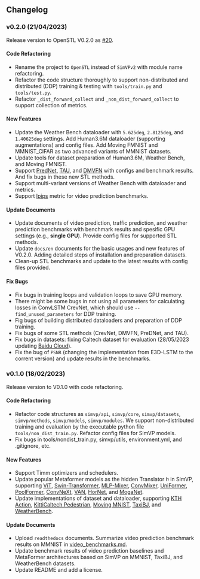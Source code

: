 ## Changelog

### v0.2.0 (21/04/2023)

Release version to OpenSTL V0.2.0 as [#20](https://github.com/chengtan9907/OpenSTL/issues/20).

#### Code Refactoring

* Rename the project to `OpenSTL` instead of `SimVPv2` with module name refactoring.
* Refactor the code structure thoroughly to support non-distributed and distributed (DDP) training & testing with `tools/train.py` and `tools/test.py`.
* Refactor `_dist_forward_collect` and `_non_dist_forward_collect` to support collection of metrics.

#### New Features

* Update the Weather Bench dataloader with `5.625deg`, `2.8125deg`, and `1.40625deg` settings. Add Human3.6M dataloader (supporting augmentations) and config files. Add Moving FMNIST and MMNIST_CIFAR as two advanced variants of MMNIST datasets.
* Update tools for dataset preparation of Human3.6M, Weather Bench, and Moving FMNIST.
* Support [PredNet](https://openreview.net/forum?id=B1ewdt9xe), [TAU](https://arxiv.org/abs/2206.12126), and [DMVFN](https://arxiv.org/abs/2303.09875) with configs and benchmark results. And fix bugs in these new STL methods.
* Support multi-variant versions of Weather Bench with dataloader and metrics.
* Support [lpips](https://github.com/richzhang/PerceptualSimilarity/tree/master) metric for video prediction benchmarks.

#### Update Documents

* Update documents of video prediction, traffic prediction, and weather prediction benchmarks with benchmark results and spesific GPU settings (e.g., **single GPU**). Provide config files for supported STL methods.
* Update `docs/en` documents for the basic usages and new features of V0.2.0. Adding detailed steps of installation and preparation datasets.
* Clean-up STL benchmarks and update to the latest results with config files provided.

#### Fix Bugs

* Fix bugs in training loops and validation loops to save GPU memory.
* There might be some bugs in not using all parameters for calculating losses in ConvLSTM CrevNet, which should use `--find_unused_parameters` for DDP training.
* Fig bugs of building distributed dataloaders and preparation of DDP training.
* Fix bugs of some STL methods (CrevNet, DMVFN, PreDNet, and TAU).
* Fix bugs in datasets: fixing Caltech dataset for evaluation (28/05/2023 updating [Baidu Cloud](https://pan.baidu.com/s/1fudsBHyrf3nbt-7d42YWWg?pwd=kjfk)).
* Fix the bug of `PSNR` (changing the implementation from E3D-LSTM to the corrent version) and update results in the benchmarks.

### v0.1.0 (18/02/2023)

Release version to V0.1.0 with code refactoring.

#### Code Refactoring

* Refactor code structures as `simvp/api`, `simvp/core`, `simvp/datasets`, `simvp/methods`, `simvp/models`, `simvp/modules`. We support non-distributed training and evaluation by the executable python file `tools/non_dist_train.py`. Refactor config files for SimVP models.
* Fix bugs in tools/nondist_train.py, simvp/utils, environment.yml, and .gitignore, etc.

#### New Features

* Support Timm optimizers and schedulers.
* Update popular Metaformer models as the hidden Translator $h$ in SimVP, supporting [ViT](https://arxiv.org/abs/2010.11929), [Swin-Transformer](https://arxiv.org/abs/2103.14030), [MLP-Mixer](https://arxiv.org/abs/2105.01601), [ConvMixer](https://arxiv.org/abs/2201.09792), [UniFormer](https://arxiv.org/abs/2201.09450), [PoolFormer](https://arxiv.org/abs/2111.11418), [ConvNeXt](https://arxiv.org/abs/2201.03545), [VAN](https://arxiv.org/abs/2202.09741), [HorNet](https://arxiv.org/abs/2207.14284), and [MogaNet](https://arxiv.org/abs/2211.03295).
* Update implementations of dataset and dataloader, supporting [KTH Action](https://ieeexplore.ieee.org/document/1334462), [KittiCaltech Pedestrian](https://dl.acm.org/doi/10.1177/0278364913491297), [Moving MNIST](http://arxiv.org/abs/1502.04681), [TaxiBJ](https://arxiv.org/abs/1610.00081), and [WeatherBench](https://arxiv.org/abs/2002.00469).

#### Update Documents

* Upload `readthedocs` documents. Summarize video prediction benchmark results on MMNIST in [video_benchmarks.md](https://github.com/chengtan9907/SimVPv2/docs/en/model_zoos/video_benchmarks.md).
* Update benchmark results of video prediction baselines and MetaFormer architectures based on SimVP on MMNIST, TaxiBJ, and WeatherBench datasets.
* Update README and add a license.
